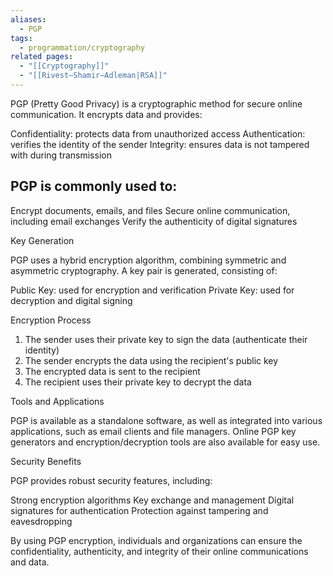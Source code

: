 ```yaml
---
aliases:
  - PGP
tags:
  - programmation/cryptography
related pages:
  - "[[Cryptography]]"
  - "[[Rivest–Shamir–Adleman|RSA]]"
---
```

PGP (Pretty Good Privacy) is a cryptographic method for secure online communication. It encrypts data and provides:

 Confidentiality: protects data from unauthorized access
 Authentication: verifies the identity of the sender
 Integrity: ensures data is not tampered with during transmission

## PGP is commonly used to:

 Encrypt documents, emails, and files
 Secure online communication, including email exchanges
 Verify the authenticity of digital signatures

Key Generation

PGP uses a hybrid encryption algorithm, combining symmetric and asymmetric cryptography. A key pair is generated, consisting of:

 Public Key: used for encryption and verification
 Private Key: used for decryption and digital signing

Encryption Process

1. The sender uses their private key to sign the data (authenticate their identity)
2. The sender encrypts the data using the recipient's public key
3. The encrypted data is sent to the recipient
4. The recipient uses their private key to decrypt the data

Tools and Applications

PGP is available as a standalone software, as well as integrated into various applications, such as email clients and file managers. Online PGP key generators and encryption/decryption tools are also available for easy use.

Security Benefits

PGP provides robust security features, including:

 Strong encryption algorithms
 Key exchange and management
 Digital signatures for authentication
 Protection against tampering and eavesdropping

By using PGP encryption, individuals and organizations can ensure the confidentiality, authenticity, and integrity of their online communications and data.
